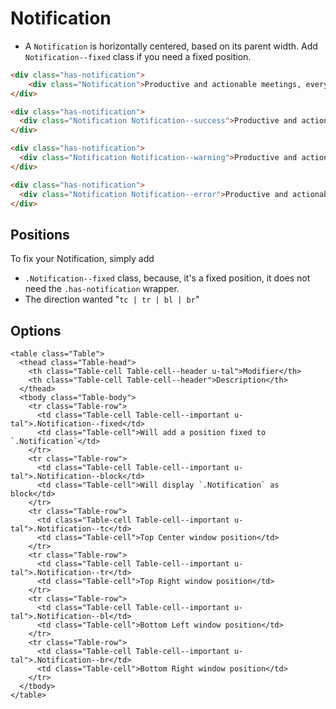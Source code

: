 # Notification

* A `Notification` is horizontally centered, based on its parent width. Add `Notification--fixed` class if you need a fixed position.

```html
<div class="has-notification">
	<div class="Notification">Productive and actionable meetings, every time.</div>
</div>
```

```html
<div class="has-notification">
  <div class="Notification Notification--success">Productive and actionable meetings, every time.</div>
</div>
```

```html
<div class="has-notification">
  <div class="Notification Notification--warning">Productive and actionable meetings, every time.</div>
</div>
```

```html
<div class="has-notification">
  <div class="Notification Notification--error">Productive and actionable meetings, every time.</div>
</div>
```

## Positions

To fix your Notification, simply add
* `.Notification--fixed` class, because, it's a fixed position, it does not need the `.has-notification` wrapper.
* The direction wanted "`tc | tr | bl | br`"

## Options
```esc
<table class="Table">
  <thead class="Table-head">
    <th class="Table-cell Table-cell--header u-tal">Modifier</th>
    <th class="Table-cell Table-cell--header">Description</th>
  </thead>
  <tbody class="Table-body">
    <tr class="Table-row">
      <td class="Table-cell Table-cell--important u-tal">.Notification--fixed</td>
      <td class="Table-cell">Will add a position fixed to `.Notification`</td>
    </tr>
    <tr class="Table-row">
      <td class="Table-cell Table-cell--important u-tal">.Notification--block</td>
      <td class="Table-cell">Will display `.Notification` as block</td>
    </tr>
    <tr class="Table-row">
      <td class="Table-cell Table-cell--important u-tal">.Notification--tc</td>
      <td class="Table-cell">Top Center window position</td>
    </tr>
    <tr class="Table-row">
      <td class="Table-cell Table-cell--important u-tal">.Notification--tr</td>
      <td class="Table-cell">Top Right window position</td>
    </tr>
    <tr class="Table-row">
      <td class="Table-cell Table-cell--important u-tal">.Notification--bl</td>
      <td class="Table-cell">Bottom Left window position</td>
    </tr>
    <tr class="Table-row">
      <td class="Table-cell Table-cell--important u-tal">.Notification--br</td>
      <td class="Table-cell">Bottom Right window position</td>
    </tr>
  </tbody>
</table>
```
